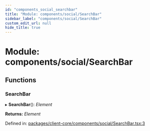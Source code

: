 ```yaml
---
id: "components_social_searchbar"
title: "Module: components/social/SearchBar"
sidebar_label: "components/social/SearchBar"
custom_edit_url: null
hide_title: true
---
```


# Module: components/social/SearchBar

## Functions

### SearchBar

▸ **SearchBar**(): *Element*

**Returns:** *Element*

Defined in: [packages/client-core/components/social/SearchBar.tsx:3](https://github.com/xr3ngine/xr3ngine/blob/66a84a950/packages/client-core/components/social/SearchBar.tsx#L3)
